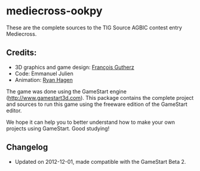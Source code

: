 # mediecross-ookpy

These are the complete sources to the TIG Source AGBIC contest entry Mediecross.

## Credits:
- 3D graphics and game design: [François Gutherz](https://www.github.com/astrofra)
- Code: Emmanuel Julien
- Animation: [Ryan Hagen](https://www.behance.net/ryanhagen)

The game was done using the GameStart engine (http://www.gamestart3d.com).
This package contains the complete project and sources to run this game using the freeware edition of the GameStart editor.

We hope it can help you to better understand how to make your own projects using GameStart.
Good studying!

## Changelog

- Updated on 2012-12-01, made compatible with the GameStart Beta 2.

